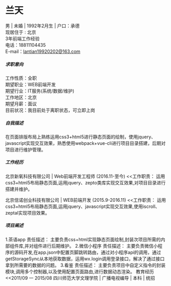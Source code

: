 # 兰天




男 | 未婚 | 1992年2月生 | 户口：承德<br/>
现居住于 : 北京<br/>
3年前端工作经验<br/>
电话：18811104435<br/>
E-mail：lantian19920202@163.com




##### 求职意向 



工作性质：全职<br/>
期望职业：WEB前端开发<br/>
期望行业：IT服务(系统/数据/维护)<br/>
工作地区：北京<br/>
期望月薪：面议<br/>
目前状况：我目前处于离职状态，可立即上岗


##### 自我描述 
    

在页面排版布局上熟练运用css3+html5进行静态页面的绘制，使用jquery、javascript实现交互效果，熟悉使用webpack+vue-cli进行项目目录搭建，后期对项目进行维护管理。


##### 工作经历 
北京新氧科技有限公司 | Web前端开发工程师 (2016.11-至今)
<<工作职责：
      运用css3+html5布局静态页面,运用jquery、zepto类库实现交互效果,对项目目录进行搭建并维护。

北京信诺创业科技有限公司 | WEB前端开发 (2015.9-2016.11)
<<工作职责：
      运用css3+html5布局静态页面,运用jquery、javascript实现交互效果,使用iscroll、zeptal实现项目效果。
##### 项目阐述 
1.茶语app
责任描述：
    主要负责css+html实现静态页面绘制,封装次项目所需的内部组件库,并对组件进行后期维护。
2.微信小程序
责任描述：
    主要负责微信小程序的源码开发,在app.json中配置页脚跳转路由，通过对小程序api的调用，通过getStorageSync从本地获取数据，运用wx.login调用登录接口，解决了通过接口拿到所需要的数据的问题。
3.看鉴
责任描述：
    主要负责项目中自定义指令的封装模块,调用多个控制器,以及使用配置页面路由,进行数据动态渲染。
教育经历 
<<2011/09 一 2015/08
四川师范大学文理学院 | 广播电视编导 | 本科 | 统招
